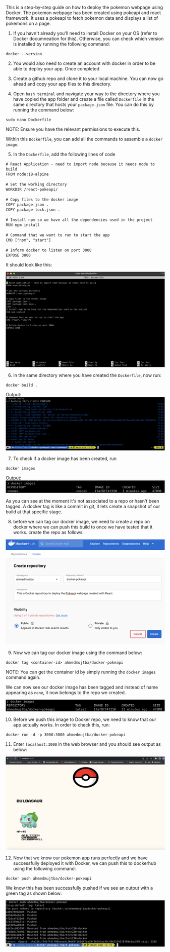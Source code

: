 This is a step-by-step guide on how to deploy the pokemon webpage using Docker. The pokemon webpage has been created using pokeapi and react framework. It uses a pokeapi to fetch pokemon data and displays a list of pokemons on a page.

1. If you havn't already you'll need to install Docker on your OS (refer to Docker documneation for this). Otherwise, you can check which version is installed by running the following command:

```
docker --version
```

2. You would also need to create an account with docker in order to be able to deploy your app. Once completed

3. Create a github repo and clone it to your local machine. You can now go ahead and copy your app files to this directory.

4. Open `bash terminal` and navigate your way to the directory where you have copied the app folder and create a file called `Dockerfile` in the same directory that hosts your `package.json` file. You can do this by running the command below:

```
sudo nano Dockerfile
```

NOTE: Ensure you have the relevant permissions to execute this.

Within this `Dockerfile`, you can add all the commands to assemble a `docker image`.

5. In the `Dockerfile`, add the following lines of code

```
# React Application - need to import node because it needs node to build
FROM node:18-alpine

# Set the working directory
WORKDIR /react-pokeapi/

# Copy files to the docker image
COPY package.json .
COPY package-lock.json .

# Install npm so we have all the dependencies used in the project
RUN npm install

# Command that we want to run to start the app
CMD ["npm", "start"]

# Inform docker to listen on port 3000
EXPOSE 3000

```

It should look like this:

![alt text](./assets/dockerfile.png)

6. In the same directory where you have created the `Dockerfile`, now run:

```
docker build .
```

Output:
![alt text](./assets/docker-build.png)

7. To check if a docker image has been created, run

```
docker images
```

Output:
![alt text](./assets/docker-images.png)

As you can see at the moment it's not associated to a repo or hasn't been tagged. A docker tag is like a commit in git, it lets create a snapshot of our build at that specific stage.

8. before we can tag our docker image, we need to create a repo on docker where we can push this build to once we have tested that it works. create the repo as follows:

![alt text](./assets/create-repo.png)

9. Now we can tag our docker image using the command below:

```
docker tag <container-id> ahmedmujtba/docker-pokeapi
```

NOTE: You can get the container id by simply running the `docker images` command again.

We can now see our docker image has been tagged and instead of name appearing as `none`, it now belongs to the repo we created.

![alt text](./assets/docker-images-tag.png)

10. Before we push this image to Docker repo, we need to know that our app actually works. In order to check this, run:

```
docker run -d -p 3000:3000 ahmedmujtba/docker-pokeapi
```

11. Enter `localhost:3000` in the web browser and you should see output as below:

![alt text](./assets/pokeapi-deployed.png)

12. Now that we know our pokemon app runs perfectly and we have successfully deployed it with Docker, we can push this to dockerhub using the following command:

```
docker push ahmedmujtba/docker-pokeapi
```

We know this has been successfully pushed if we see an output with a green tag as shown below:

![alt text](./assets/pokeapi-pushed.png)
